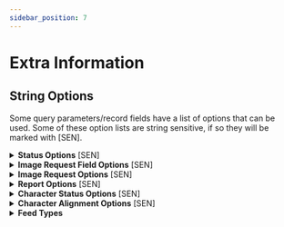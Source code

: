 ```yaml
---
sidebar_position: 7
---
```


# Extra Information

## String Options

Some query parameters/record fields have a list of options that can be used. Some of these option lists are string sensitive, if so they will be marked with [SEN].

<details>
    <summary><b>Status Options</b> [SEN]</summary>

The status fields on cartoons and comics are limited to these values:
- COMPLETED
- RELEASING
- PLANNED
- CANCELLED

</details>

<details>
    <summary><b>Image Request Field Options</b> [SEN]</summary>

This refers to the type of image is uploaded to `accounts/upload/`:
- COVER
- BACKGROUND
- GENERIC
- LOGO
- SCREENSHOT

</details>

<details>
    <summary><b>Image Request Options</b> [SEN]</summary>

Image uploads are limited to only publishers, staff, comics, issues, actors, networks, characters, cartoons, episodes and teams. However, they must be passed using these values:
- comics_Publisher
- comics_Staff
- comics_Comic
- comics_Issue
- cartoons_VoiceActor
- cartoons_Network
- cartoons_Character
- cartoons_Cartoon
- cartoons_Episode
- cartoons_Team

</details>

<details>
    <summary><b>Report Options</b> [SEN]</summary>

Reports can be made on these models:
- comics_Publisher
- comics_Staff
- comics_Comic
- comics_Issue
- cartoons_VoiceActor
- cartoons_Network
- cartoons_Character
- cartoons_Cartoon
- cartoons_Episode
- cartoons_Team
- users_Thought
- users_Comment
- auth_User

</details>

<details>
    <summary><b>Character Status Options</b> [SEN]</summary>

Character statuses are limited to:
- UNKNOWN
- ALIVE
- DECEASED

</details>

<details>
    <summary><b>Character Alignment Options</b> [SEN]</summary>

A characters alignment is limited to:
- ANTI-HERO
- GOOD
- EVIL

</details>

<details>
    <summary><b>Feed Types</b></summary>

You can generate a feed with these given types:
- comic
- issue
- cartoon
- episode
- thought

</details>